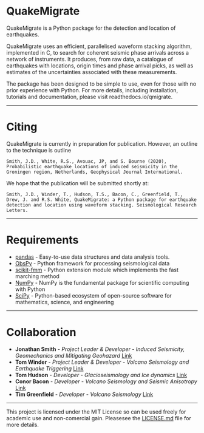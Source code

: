 QuakeMigrate
============

QuakeMigrate is a Python package for the detection and location of earthquakes.

QuakeMigrate uses an efficient, parallelised waveform stacking algorithm, implemented in C, to search for coherent seismic phase arrivals across a network of instruments. It produces, from raw data, a catalogue of earthquakes with locations, origin times and phase arrival picks, as well as estimates of the uncertainties associated with these measurements.

The package has been designed to be simple to use, even for those with no prior experience with Python. For more details, including installation, tutorials and documentation, please visit readthedocs.io/qmigrate.

---

Citing
======




QuakeMigrate is currently in preparation for publication. However, an outline to the technique is outline 

  `Smith, J.D., White, R.S., Avouac, JP, and S. Bourne (2020), Probabilistic earthquake locations of induced seismicity in the Groningen region, Netherlands, Geophysical Journal International.`
  
We hope that the publication will be submitted shortly at: 

  `Smith, J.D., Winder, T., Hudson, T.S., Bacon, C., Greenfield, T., Drew, J. and R.S. White, QuakeMigrate: a Python package for earthquake detection and location using waveform stacking. Seismological Research Letters.`

---

Requirements
============

* [pandas](https://pandas.pydata.org/) - Easy-to-use data structures and data analysis tools.
* [ObsPy](https://github.com/obspy/obspy/wiki) - Python framework for processing seismological data
* [scikit-fmm](https://pythonhosted.org/scikit-fmm/) - Python extension module which implements the fast marching method
* [NumPy](http://www.numpy.org/) - NumPy is the fundamental package for scientific computing with Python
* [SciPy](https://www.scipy.org/) - Python-based ecosystem of open-source software for mathematics, science, and engineering

---

Collaboration
=============

* **Jonathan Smith** - *Project Leader & Developer* - *Induced Seismicity, Geomechanics and Mitigating Geohazard* [Link](https://www.esc.cam.ac.uk/directory/jonathan-smith)
* **Tom Winder** - *Project Leader & Developer* - *Volcano Seismology and Earthquake Triggering* [Link](https://www.esc.cam.ac.uk/directory/tom-winder)
* **Tom Hudson**  - *Developer* - *Glacioseismology and Ice dynamics* [Link](https://www.esc.cam.ac.uk/directory/tom-s-hudson)
* **Conor Bacon** - *Developer* - *Volcano Seismology and Seismic Anisotropy* [Link](https://www.esc.cam.ac.uk/directory/conor-bacon)
* **Tim Greenfield** - *Developer* - *Volcano Seismology* [Link](https://www.esc.cam.ac.uk/directory/tim-greenfield)

---

This project is licensed under the MIT License so can be used freely for academic use and non-comercial gain. Pleasesee the [LICENSE.md](LICENSE.md) file for more details.
